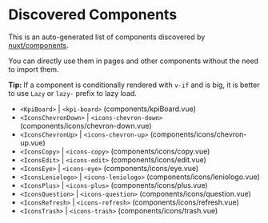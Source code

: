 # Discovered Components

This is an auto-generated list of components discovered by [nuxt/components](https://github.com/nuxt/components).

You can directly use them in pages and other components without the need to import them.

**Tip:** If a component is conditionally rendered with `v-if` and is big, it is better to use `Lazy` or `lazy-` prefix to lazy load.

- `<KpiBoard>` | `<kpi-board>` (components/kpiBoard.vue)
- `<IconsChevronDown>` | `<icons-chevron-down>` (components/icons/chevron-down.vue)
- `<IconsChevronUp>` | `<icons-chevron-up>` (components/icons/chevron-up.vue)
- `<IconsCopy>` | `<icons-copy>` (components/icons/copy.vue)
- `<IconsEdit>` | `<icons-edit>` (components/icons/edit.vue)
- `<IconsEye>` | `<icons-eye>` (components/icons/eye.vue)
- `<IconsLeniologo>` | `<icons-leniologo>` (components/icons/leniologo.vue)
- `<IconsPlus>` | `<icons-plus>` (components/icons/plus.vue)
- `<IconsQuestion>` | `<icons-question>` (components/icons/question.vue)
- `<IconsRefresh>` | `<icons-refresh>` (components/icons/refresh.vue)
- `<IconsTrash>` | `<icons-trash>` (components/icons/trash.vue)
